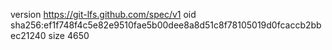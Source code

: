 version https://git-lfs.github.com/spec/v1
oid sha256:ef1f748f4c5e82e9510fae5b00dee8a8d51c8f78105019d0fcaccb2bbec21240
size 4650
